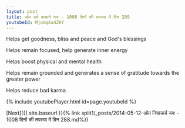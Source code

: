 ```yaml
---
layout: post
title: ओम सर्व वासाने नमः - 1008 दिनों की तपस्या में दिन 289
youtubeId: MjomqAa4ZKY
---
```

 
 
Helps get goodness, bliss and peace and God's blessings
 
Helps remain focused, help generate inner energy 
 
Helps boost physical and mental health 
 
Helps remain grounded and generates a sense of gratitude towards the greater power 
 
Helps reduce bad karma
 
 
 
 


{% include youtubePlayer.html id=page.youtubeId %}
 
[Next]({{ site.baseurl }}{% link  split1/_posts/2014-05-12-ओम निषाचार्य नमः - 1008 दिनों की तपस्या में दिन 288.md%})
 
